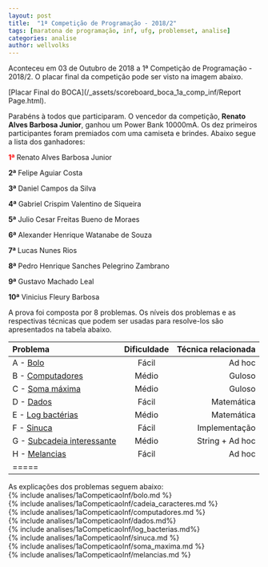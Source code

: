 ```yaml
---
layout: post
title:  "1ª Competição de Programação - 2018/2"
tags: [maratona de programação, inf, ufg, problemset, analise]
categories: analise
author: wellvolks
---
```



Aconteceu em 03 de Outubro de 2018 a 1ª Competição de Programação - 2018/2. O placar final da competição pode ser visto na imagem abaixo.

[Placar Final do BOCA](/_assets/scoreboard_boca_1a_comp_inf/Report Page.html).

Parabéns à todos que participaram. O vencedor da competição, <b>Renato Alves Barbosa Junior</b>, ganhou um Power Bank 10000mA. Os dez primeiros participantes foram premiados com uma camiseta e brindes. Abaixo segue a lista dos ganhadores:

<p align="justify">
<b><span style="color:red" > 1ª</span></b>  Renato Alves Barbosa Junior
</p>
<p align="justify">
<b>2ª</b>   Felipe Aguiar Costa
</p>
<p align="justify">
<b>3ª</b>	Daniel Campos da Silva
</p>
<p align="justify">
<b>4ª</b>	Gabriel Crispim Valentino de Siqueira
</p>
<p align="justify">
<b>5ª</b>	Julio Cesar Freitas Bueno de Moraes
</p>
<p align="justify">
<b>6ª</b>	Alexander Henrique Watanabe de Souza
</p>
<p align="justify">
<b>7ª</b>	Lucas Nunes Rios
</p>
<p align="justify">
<b>8ª</b>	Pedro Henrique Sanches Pelegrino Zambrano
</p>
<p align="justify">
<b>9ª</b>	Gustavo Machado Leal
</p>
<p align="justify">
<b>10ª</b>	Vinicius Fleury Barbosa
</p>
A prova foi composta por 8 problemas. Os níveis dos problemas e as respectivas técnicas que podem ser usadas para resolve-los são apresentados na tabela abaixo.



| Problema                                            | Dificuldade   | Técnica relacionada      |
|:----------------------------------------------------|:-------------:|-------------------------:|
|A - <a href="#bolo">Bolo</a>                        | Fácil         | Ad hoc                   |
|B - <a href="#computadores">Computadores</a>                | Médio         | Guloso                   |
|C - <a href="#soma">Soma máxima</a>                   | Médio         | Guloso                   |
|D - <a href="#dados">Dados</a>                      | Fácil         | Matemática               |
|E - <a href="#log">Log bactérias</a>            | Médio         | Matemática               |
|F - <a href="#sinuca">Sinuca</a>                    | Fácil         | Implementação            |
|G - <a href="#subcadeia">Subcadeia interessante</a>  | Médio         | String + Ad hoc          |
|H - <a href="#melancias">Melancias</a>                  | Fácil         | Ad hoc                   |
|=====


As explicações dos problemas seguem abaixo: <br> 
{% include analises/1aCompeticaoInf/bolo.md %} <br>
{% include analises/1aCompeticaoInf/cadeia_caracteres.md %} <br>
{% include analises/1aCompeticaoInf/computadores.md %} <br>
{% include analises/1aCompeticaoInf/dados.md%} <br>
{% include analises/1aCompeticaoInf/log_bacterias.md%} <br>
{% include analises/1aCompeticaoInf/sinuca.md %} <br>
{% include analises/1aCompeticaoInf/soma_maxima.md %} <br>
{% include analises/1aCompeticaoInf/melancias.md %} <br>
